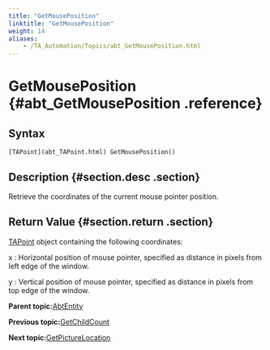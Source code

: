 ```yaml
--- 
title: "GetMousePosition"
linktitle: "GetMousePosition"
weight: 14
aliases: 
    - /TA_Automation/Topics/abt_GetMousePosition.html
---
```

# GetMousePosition {#abt_GetMousePosition .reference}

## Syntax

`[TAPoint](abt_TAPoint.html) GetMousePosition()`

## Description {#section.desc .section}

Retrieve the coordinates of the current mouse pointer position.

## Return Value {#section.return .section}

[TAPoint](abt_TAPoint.html) object containing the following coordinates:

x
:   Horizontal position of mouse pointer, specified as distance in pixels from left edge of the window.

y
:   Vertical position of mouse pointer, specified as distance in pixels from top edge of the window.

**Parent topic:**[AbtEntity](../../TA_Automation/Topics/abt_AbtEntity.html)

**Previous topic:**[GetChildCount](../../TA_Automation/Topics/abt_GetChildCount.html)

**Next topic:**[GetPictureLocation](../../TA_Automation/Topics/abt_AbtGetPictureLocation_AbtEntity.html)

